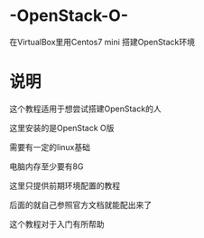# -OpenStack-O-
在VirtualBox里用Centos7 mini 搭建OpenStack环境
# 说明

这个教程适用于想尝试搭建OpenStack的人

这里安装的是OpenStack O版

需要有一定的linux基础

电脑内存至少要有8G

这里只提供前期环境配置的教程

后面的就自己参照官方文档就能配出来了

这个教程对于入门有所帮助
